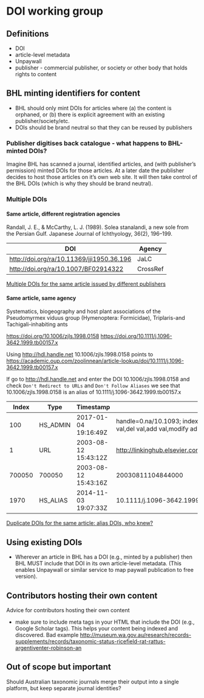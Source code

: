 # DOI working group

## Definitions
- DOI
- article-level metadata
- Unpaywall
- publisher - commercial publisher, or society or other body that holds rights to content



## BHL minting identifiers for content

- BHL should only mint DOIs for articles where (a) the content is orphaned, or (b) there is explicit agreement with an existing publisher/society/etc.
- DOIs should be brand neutral so that they can be reused by publishers

### Publisher digitises back catalogue - what happens to BHL-minted DOIs?
Imagine BHL has scanned a journal, identified articles, and (with publisher’s permission) minted DOIs for those articles. At a later date the publisher decides to host those articles on it’s own web site. It will then take control of the BHL DOIs (which is why they should be brand neutral).

### Multiple DOIs

#### Same article, different registration agencies

Randall, J. E., & McCarthy, L. J. (1989). Solea stanalandi, a new sole from the Persian Gulf. Japanese Journal of Ichthyology, 36(2), 196–199.

DOI | Agency
-- | --
http://doi.org/ra/10.11369/jji1950.36.196 | JaLC
http://doi.org/ra/10.1007/BF02914322 | CrossRef

[Multiple DOIs for the same article issued by different publishers](http://iphylo.blogspot.com/2013/05/duplicate-dois-for-same-article-issued.html)

#### Same article, same agency

Systematics, biogeography and host plant associations of the Pseudomyrmex viduus group (Hymenoptera: Formicidae), Triplaris-and Tachigali-inhabiting ants

https://doi.org/10.1006/zjls.1998.0158
https://doi.org/10.1111/j.1096-3642.1999.tb00157.x

Using http://hdl.handle.net 10.1006/zjls.1998.0158 points to https://academic.oup.com/zoolinnean/article-lookup/doi/10.1111/j.1096-3642.1999.tb00157.x

If go to http://hdl.handle.net and enter the DOI 10.1006/zjls.1998.0158 and check `Don't Redirect to URLs` and `Don't Follow Aliases` we see that 10.1006/zjls.1998.0158 is an alias of 10.1111/j.1096-3642.1999.tb00157.x

Index	| Type | Timestamp | Data
-- | -- |-- |-- 
100	|HS_ADMIN	|2017-01-04 19:16:49Z|	handle=0.na/10.1093; index=200; [delete hdl,read val,modify val,del val,add val,modify admin,del admin,add admin,list]
1	|URL|	2003-08-12 15:43:12Z	|http://linkinghub.elsevier.com/retrieve/pii/S0024408298901583
700050|	700050	|2003-08-12 15:43:16Z	|20030811104844000
1970	|HS_ALIAS	|2014-11-03 19:07:33Z	|10.1111/j.1096-3642.1999.tb00157.x




[Duplicate DOIs for the same article: alias DOIs, who knew?](http://iphylo.blogspot.com/2011/09/duplicate-dois-for-same-article-alias.html)

## Using existing DOIs

- Wherever an article in BHL has a DOI (e.g., minted by a publisher) then BHL MUST include that DOI in its own article-level metadata. (This enables Unpaywall or similar service to map paywall publication to free version).


## Contributors hosting their own content

Advice for contributors hosting their own content

- make sure to include meta tags in your HTML that include the DOI (e.g., Google Scholar tags). This helps your content being indexed and discovered. Bad example http://museum.wa.gov.au/research/records-supplements/records/taxonomic-status-ricefield-rat-rattus-argentiventer-robinson-an


## Out of scope but important

Should Australian taxonomic journals merge their output into a single platform, but keep separate journal identities?